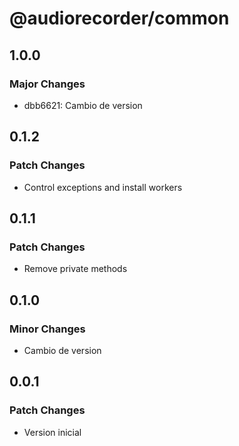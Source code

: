 # @audiorecorder/common

## 1.0.0

### Major Changes

- dbb6621: Cambio de version

## 0.1.2

### Patch Changes

- Control exceptions and install workers

## 0.1.1

### Patch Changes

- Remove private methods

## 0.1.0

### Minor Changes

- Cambio de version

## 0.0.1

### Patch Changes

- Version inicial
